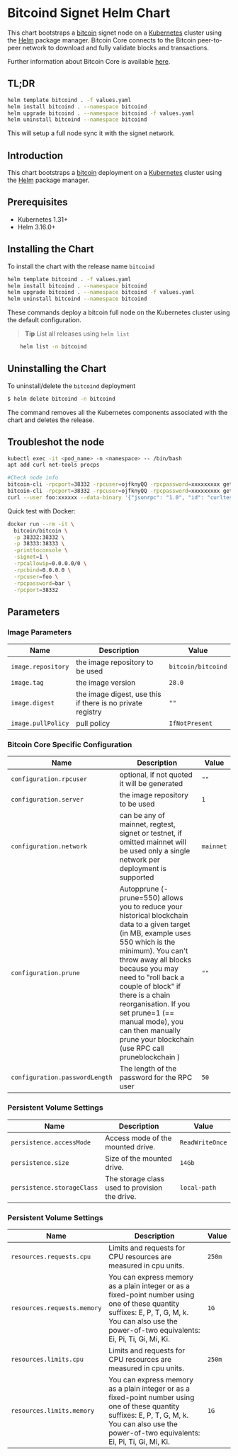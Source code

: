 # Bitcoind Signet Helm Chart

This chart bootstraps a [bitcoin](https://github.com/bitcoin/bitcoin) signet node on a [Kubernetes](https://kubernetes.io) cluster using the [Helm](https://helm.sh) package manager. Bitcoin Core connects to the Bitcoin peer-to-peer network to download and fully validate blocks and transactions.

Further information about Bitcoin Core is available [here](https://github.com/bitcoin/bitcoin).


## TL;DR

```bash
helm template bitcoind . -f values.yaml 
helm install bitcoind . --namespace bitcoind
helm upgrade bitcoind . --namespace bitcoind -f values.yaml
helm uninstall bitcoind --namespace bitcoind
```

This will setup a full node sync it with the signet network.

## Introduction

This chart bootstraps a [bitcoin](https://github.com/bitcoin/bitcoin) deployment on a [Kubernetes](https://kubernetes.io) cluster using the [Helm](https://helm.sh) package manager.

## Prerequisites

- Kubernetes 1.31+
- Helm 3.16.0+

## Installing the Chart

To install the chart with the release name `bitcoind`

````bash
helm template bitcoind . -f values.yaml 
helm install bitcoind . --namespace bitcoind
helm upgrade bitcoind . --namespace bitcoind -f values.yaml
helm uninstall bitcoind --namespace bitcoind
````

These commands deploy a bitcoin full node on the Kubernetes cluster using the default configuration.

> **Tip** List all releases using `helm list`


```bash
	helm list -n bitcoind
```

## Uninstalling the Chart

To uninstall/delete the `bitcoind` deployment

```bash
$ helm delete bitcoind -n bitcoind
```
The command removes all the Kubernetes components associated with the chart and deletes the release.

## Troubleshot the node

````bash
kubectl exec -it <pod_name> -n <namespace> -- /bin/bash
apt add curl net-tools procps
````

````bash 
#Check node info
bitcoin-cli -rpcport=38332 -rpcuser=ojfknyQQ -rpcpassword=xxxxxxxxx getnetworkinfo
bitcoin-cli -rpcport=38332 -rpcuser=ojfknyQQ -rpcpassword=xxxxxxxxx getblockchaininfo
curl --user foo:xxxxxx --data-binary '{"jsonrpc": "1.0", "id": "curltest", "method": "getbestblockhash", "params": []}' -H 'content-type: text/plain;' http://localhost:38332/
````

Quick test with Docker:
```bash
docker run --rm -it \
  bitcoin/bitcoin \
  -p 38332:38332 \
  -p 38333:38333 \
  -printtoconsole \
  -signet=1 \
  -rpcallowip=0.0.0.0/0 \
  -rpcbind=0.0.0.0 \
  -rpcuser=foo \
  -rpcpassword=bar \
  -rpcport=38332
```

## Parameters

### Image Parameters

| Name                      | Description                                     | Value |
| ------------------------- | ----------------------------------------------- | ----- |
| `image.repository` | the image repository to be used | `bitcoin/bitcoind`  |
| `image.tag` | the image version | `28.0`  |
| `image.digest` | the image digest, use this if there is no private registry | `""`  |
| `image.pullPolicy` | pull policy | `IfNotPresent`  |

### Bitcoin Core Specific Configuration

| Name                      | Description                                     | Value |
| ------------------------- | ----------------------------------------------- | ----- |
| `configuration.rpcuser` | optional, if not quoted it will be generated | `""`  |
| `configuration.server` | the image repository to be used | `1`  |
| `configuration.network` | can be any of mainnet, regtest, signet or testnet, if omitted mainnet will be used only a single network per deployment is supported | `mainnet`  |
| `configuration.prune` | Autopprune (-prune=550) allows you to reduce your historical blockchain data to a given target (in MB, example uses 550 which is the minimum). You can't throw away all blocks because you may need to "roll back a couple of block" if there is a chain reorganisation. If you set prune=1 (== manual mode), you can then manually prune your blockchain (use RPC call pruneblockchain <height>) | `""`  |
| `configuration.passwordLength` | The length of the password for the RPC user | `50`  |

### Persistent Volume Settings

| Name                      | Description                                     | Value |
| ------------------------- | ----------------------------------------------- | ----- |
| `persistence.accessMode` | Access mode of the mounted drive. | `ReadWriteOnce`  |
| `persistence.size` | Size of the mounted drive. | `14Gb`  |
| `persistence.storageClass` | The storage class used to provision the drive. | `local-path`  |


### Persistent Volume Settings

| Name                      | Description                                     | Value |
| ------------------------- | ----------------------------------------------- | ----- |
| `resources.requests.cpu` | Limits and requests for CPU resources are measured in cpu units. | `250m`  |
| `resources.requests.memory` | You can express memory as a plain integer or as a fixed-point number using one of these quantity suffixes: E, P, T, G, M, k. You can also use the power-of-two equivalents: Ei, Pi, Ti, Gi, Mi, Ki. | `1G`  |
| `resources.limits.cpu` | Limits and requests for CPU resources are measured in cpu units. | `250m`  |
| `resources.limits.memory` | You can express memory as a plain integer or as a fixed-point number using one of these quantity suffixes: E, P, T, G, M, k. You can also use the power-of-two equivalents: Ei, Pi, Ti, Gi, Mi, Ki. | `1G`  |
